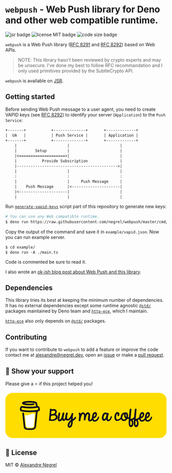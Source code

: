 # `webpush` - Web Push library for Deno and other web compatible runtime.

![jsr badge](https://jsr.io/badges/@negrel/webpush)
![license MIT badge](https://img.shields.io/github/license/negrel/webpush)
![code size badge](https://img.shields.io/github/languages/code-size/negrel/webpush)

`webpush` is a Web Push library
([RFC 8291](https://www.rfc-editor.org/rfc/rfc8291) and
[RFC 8292](https://www.rfc-editor.org/rfc/rfc8292)) based on Web APIs.

> NOTE: This library hasn't been reviewed by crypto experts and may be unsecure.
> I've done my best to follow RFC recommandation and I only used primitives
> provided by the SubtleCrypto API.

`webpush` is available on [JSR](https://jsr.io/@negrel/webpush).

## Getting started

Before sending Web Push message to a user agent, you need to create VAPID keys
(see [RFC 8292](https://www.rfc-editor.org/rfc/rfc8292)) to identify your server
(`Application`) to the `Push Service`:

```
+-------+           +--------------+       +-------------+
|  UA   |           | Push Service |       | Application |
+-------+           +--------------+       +-------------+
    |                      |                      |
    |        Setup         |                      |
    |<====================>|                      |
    |           Provide Subscription              |
    |-------------------------------------------->|
    |                      |                      |
    :                      :                      :
    |                      |     Push Message     |
    |    Push Message      |<---------------------|
    |<---------------------|                      |
    |                      |                      |
```

Run
[`generate-vapid-keys`](https://github.com/negrel/webpush/blob/master/cmd/generate-vapid-keys.ts)
script part of this repository to generate new keys:

```sh
# You can use any Web compatible runtime.
$ deno run https://raw.githubusercontent.com/negrel/webpush/master/cmd/generate-vapid-keys.ts
```

Copy the output of the command and save it in `example/vapid.json`. Now you can
run example server.

```
$ cd example/
$ deno run -A ./main.ts
```

Code is commented be sure to read it.

I also wrote an
[ok-ish blog post about Web Push and this library](https://www.negrel.dev/blog/deno-web-push-notifications/).

## Dependencies

This library tries its best at keeping the minimum number of dependencies. It
has no external dependencies except some runtime agnostic
[`@std/`](https://jsr.io/@std/) packages maintained by Deno team and
[`http-ece`](https://github.com/negrel/http-ece), which I maintain.

[`http-ece`](https://github.com/negrel/http-ece) also only depends on
[`@std/`](https://jsr.io/@std/) packages.

## Contributing

If you want to contribute to `webpush` to add a feature or improve the code
contact me at [alexandre@negrel.dev](mailto:alexandre@negrel.dev), open an
[issue](https://github.com/negrel/webpush/issues) or make a
[pull request](https://github.com/negrel/webpush/pulls).

## :stars: Show your support

Please give a :star: if this project helped you!

[![buy me a coffee](https://github.com/negrel/.github/blob/master/.github/images/bmc-button.png?raw=true)](https://www.buymeacoffee.com/negrel)

## :scroll: License

MIT © [Alexandre Negrel](https://www.negrel.dev/)
